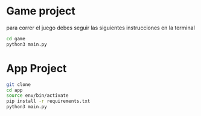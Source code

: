 # Game project

para correr el juego debes seguir las siguientes instrucciones en la terminal

```sh
cd game
python3 main.py
```
# App Project

```sh
git clone
cd app
source env/bin/activate
pip install -r requirements.txt
python3 main.py
```